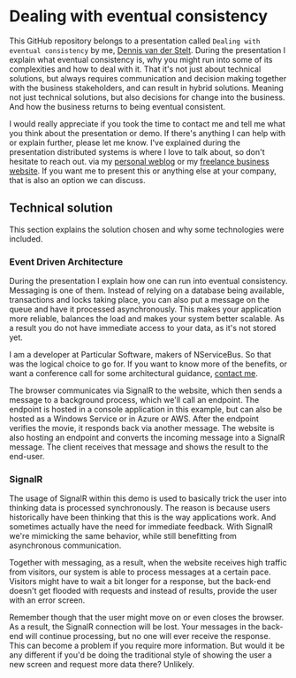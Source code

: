 # Dealing with eventual consistency

This GitHub repository belongs to a presentation called `Dealing with eventual consistency` by me, [Dennis van der Stelt](https://compilesoftware.nl/). During the presentation I explain what eventual consistency is, why you might run into some of its complexities and how to deal with it. That it's not just about technical solutions, but always requires communication and decision making together with the business stakeholders, and can result in hybrid solutions. Meaning not just technical solutions, but also decisions for change into the business. And how the business returns to being eventual consistent.

I would really appreciate if you took the time to contact me and tell me what you think about the presentation or demo. If there's anything I can help with or explain further, please let me know. I've explained during the presentation distributed systems is where I love to talk about, so don't hesitate to reach out. via my [personal weblog](https://dennis.bloggingabout.net/) or my [freelance business website](https://compilesoftware.nl/).  If you want me to present this or anything else at your company, that is also an option we can discuss.

## Technical solution

This section explains the solution chosen and why some technologies were included.

### Event Driven Architecture

During the presentation I explain how one can run into eventual consistency. Messaging is one of them. Instead of relying on a database being available, transactions and locks taking place, you can also put a message on the queue and have it processed asynchronously. This makes your application more reliable, balances the load and makes your system better scalable. As a result you do not have immediate access to your data, as it's not stored yet.

I am a developer at Particular Software, makers of NServiceBus. So that was the logical choice to go for. If you want to know more of the benefits, or want a conference call for some architectural guidance, [contact me](https://compilesoftware.nl/).

The browser communicates via SignalR to the website, which then sends a message to a background process, which we'll call an endpoint. The endpoint is hosted in a console application in this example, but can also be hosted as a Windows Service or in Azure or AWS. After the endpoint verifies the movie, it responds back via another message. The website is also hosting an endpoint and converts the incoming message into a SignalR message. The client receives that message and shows the result to the end-user.

### SignalR

The usage of SignalR within this demo is used to basically trick the user into thinking data is processed synchronously. The reason is because users historically have been thinking that this is the way applications work. And sometimes actually have the need for immediate feedback. With SignalR we're mimicking the same behavior, while still benefitting from asynchronous communication.

Together with messaging, as a result, when the website receives high traffic from visitors, our system is able to process messages at a certain pace. Visitors might have to wait a bit longer for a response, but the back-end doesn't get flooded with requests and instead of results, provide the user with an error screen.

Remember though that the user might move on or even closes the browser. As a result, the SignalR connection will be lost. Your messages in the back-end will continue processing, but no one will ever receive the response. This can become a problem if you require more information. But would it be any different if you'd be doing the traditional style of showing the user a new screen and request more data there? Unlikely.
